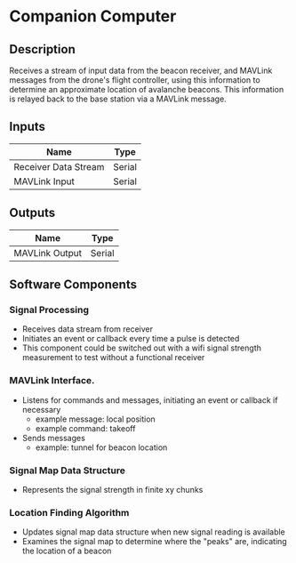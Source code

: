 # Companion Computer 
## Description 
Receives a stream of input data from the beacon receiver, and MAVLink messages from the drone's flight controller, 
using this information to determine an approximate location of avalanche beacons. 
This information is relayed back to the base station via a MAVLink message.

## Inputs 
| Name                 | Type   |
| -------------------- | ------ |
| Receiver Data Stream | Serial |
| MAVLink Input        | Serial |

## Outputs 
| Name           | Type   |
| -------------- | ------ |
| MAVLink Output | Serial |

## Software Components 

### Signal Processing 
* Receives data stream from receiver
* Initiates an event or callback every time a pulse is detected
* This component could be switched out with a wifi signal strength measurement to test without a functional receiver

### MAVLink Interface. 
* Listens for commands and messages, initiating an event or callback if necessary
	* example message: local position
	* example command: takeoff
* Sends messages 
	* example: tunnel for beacon location

### Signal Map Data Structure
* Represents the signal strength in finite xy chunks

### Location Finding Algorithm 
* Updates signal map data structure when new signal reading is available 
* Examines the signal map to determine where the "peaks" are, indicating the location of a beacon
